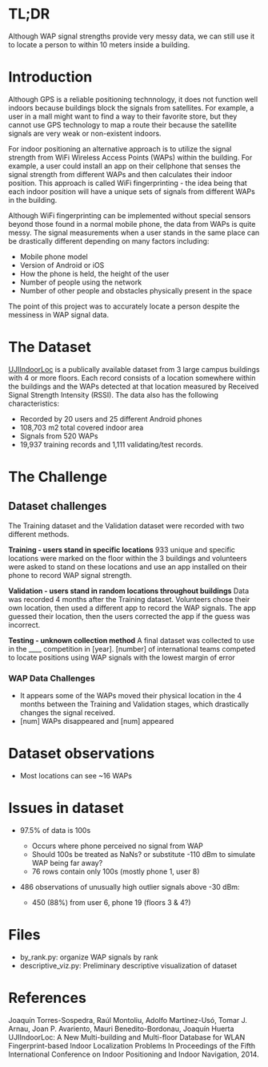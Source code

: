 # TL;DR
Although WAP signal strengths provide very messy data, we can still use it to locate a person to within 10 meters inside a building.

# Introduction
Although GPS is a reliable positioning technnology, it does not function well indoors because buildings block the signals from satellites.  For example, a user in a mall might want to find a way to their favorite store, but they cannot use GPS technology to map a route their because the satellite signals are very weak or non-existent indoors.

For indoor positioning an alternative approach is to utilize the signal strength from WiFi Wireless Access Points (WAPs) within the building.  For example, a user could install an app on their cellphone that senses the signal strength from different WAPs and then calculates their indoor position. This approach is called WiFi fingerprinting - the idea being that each indoor position will have a unique sets of signals from different WAPs in the building.

Although WiFi fingerprinting can be implemented without special sensors beyond those found in a normal mobile phone, the data from WAPs is quite messy.  The signal measurements when a user stands in the same place can be drastically different depending on many factors including:
* Mobile phone model
* Version of Android or iOS
* How the phone is held, the height of the user
* Number of people using the network
* Number of other people and obstacles physically present in the space 

The point of this project was to accurately locate a person despite the messiness in WAP signal data.


# The Dataset
[UJIIndoorLoc](https://archive.ics.uci.edu/ml/datasets/ujiindoorloc) is a publically available dataset from 3 large campus buildings with 4 or more floors. Each record consists of a location somewhere within the buildings and the WAPs detected at that location measured by Received Signal Strength Intensity (RSSI). The data also has the following characteristics:

* Recorded by 20 users and 25 different Android phones
* 108,703 m2 total covered indoor area
* Signals from 520 WAPs
* 19,937 training records and 1,111 validating/test records.

# The Challenge


## Dataset challenges
The Training dataset and the Validation dataset were recorded with two different methods. 

__Training - users stand in specific locations__ 
933 unique and specific locations were marked on the floor within the 3 buildings and volunteers were asked to stand on these locations and use an app installed on their phone to record WAP signal strength.

__Validation - users stand in random locations throughout buildings__
Data was recorded 4 months after the Training dataset. Volunteers chose their own location, then used a different app to record the WAP signals. The app guessed their location, then the users corrected the app if the guess was incorrect.

__Testing - unknown collection method__
A final dataset was collected to use in the ____ competition in [year]. [number] of international teams competed to locate positions using WAP signals with the lowest margin of error

### WAP Data Challenges
* It appears some of the WAPs moved their physical location in the 4 months between the Training and Validation stages, which drastically changes the signal received.
* [num] WAPs disappeared and [num] appeared


# Dataset observations
* Most locations can see ~16 WAPs

# Issues in dataset
   
* 97.5% of data is 100s  
  - Occurs where phone perceived no signal from WAP
  - Should 100s be treated as NaNs? or substitute -110 dBm to simulate WAP being far away?
  - 76 rows contain only 100s (mostly phone 1, user 8)

* 486 observations of unusually high outlier signals above -30 dBm: 
  - 450 (88%) from user 6, phone 19 (floors 3 & 4?)



# Files
* by_rank.py: organize WAP signals by rank
* descriptive_viz.py: Preliminary descriptive visualization of dataset

# References
Joaquín Torres-Sospedra, Raúl Montoliu, Adolfo Martínez-Usó, Tomar J. Arnau, Joan P. Avariento, Mauri Benedito-Bordonau, Joaquín Huerta
UJIIndoorLoc: A New Multi-building and Multi-floor Database for WLAN Fingerprint-based Indoor Localization Problems
In Proceedings of the Fifth International Conference on Indoor Positioning and Indoor Navigation, 2014.

